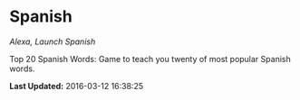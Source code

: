 # Spanish
*Alexa, Launch Spanish*

Top 20 Spanish Words: Game to teach you twenty of most popular Spanish words.

**Last Updated:** 2016-03-12 16:38:25